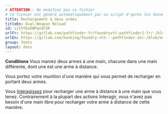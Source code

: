 ```yaml
---
# ATTENTION : Ne modifiez pas ce fichier
# Ce fichier est généré automatiquement par un script d'après les données du module Foundry VTT officiel et de sa traduction
title: Rechargement à deux armes
titleEn: Dual-Weapon Reload
id: sjChYEuEWPqndCSK
urlFr: https://gitlab.com/pathfinder-fr/foundryvtt-pathfinder2-fr/-/blob/master/data/feats/sjChYEuEWPqndCSK.htm
urlEn: https://gitlab.com/hooking/foundry-vtt---pathfinder-2e/-/blob/master/packs/data/feats.db/dual-weapon-reload.json
group: feats
layout: dons
---
```

**Conditions** Vous maniez deux armes à une main, chacune dans une main différente, dont une est une arme à distance.

Vous portez votre munition d'une manière qui vous permet de recharger en portant deux armes.

Vous [Interagissez](../actions/interagir.md) pour recharger une arme à distance à une main que vous tenez. Contrairement à la plupart des actions Interagir, vous n'avez pas besoin d'une main libre pour recharger votre arme à distance de cette manière.


